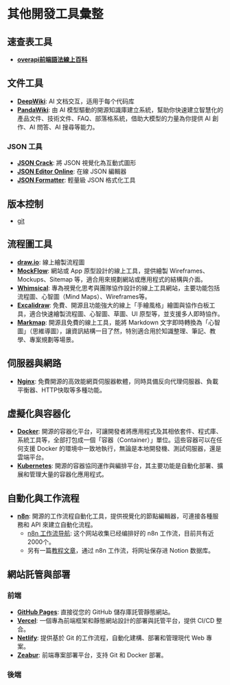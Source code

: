 # 其他開發工具彙整

## 速查表工具

- [**overapi前端語法線上百科**](https://overapi.com/)

## 文件工具
- [**DeepWiki**](https://deepwiki.com/): AI 文档交互，适用于每个代码库
- [**PandaWiki**](https://pandawiki.docs.baizhi.cloud/welcome): 由 AI 模型驅動的開源知識庫建立系統，幫助你快速建立智慧化的 產品文件、技術文件、FAQ、部落格系統，借助大模型的力量為你提供 AI 創作、AI 問答、AI 搜尋等能力。

### JSON 工具
- [**JSON Crack**](https://jsoncrack.com/): 將 JSON 視覺化為互動式圖形
- [**JSON Editor Online**](https://jsoneditoronline.org/): 在線 JSON 編輯器
- [**JSON Formatter**](https://jsonformatter.org/): 輕量級 JSON 格式化工具

## 版本控制
- [git](https://git-scm.com/)

## 流程圖工具
- [**draw.io**](https://www.drawio.com/): 線上繪製流程圖
- [**MockFlow**](https://mockflow.com/): 網站或 App 原型設計的線上工具，提供繪製 Wireframes、Mockups、Sitemap 等，適合用來規劃網站或應用程式的結構與介面。
- [**Whimsical**](https://whimsical.com/): 專為視覺化思考與團隊協作設計的線上工具網站，主要功能包括流程圖、心智圖（Mind Maps）、Wireframes等。
- [**Excalidraw**](https://excalidraw.com/): 免費、開源且功能強大的線上「手繪風格」繪圖與協作白板工具，適合快速繪製流程圖、心智圖、草圖、UI 原型等，並支援多人即時協作。
- [**Markmap**](https://markmap.js.org/): 開源且免費的線上工具，能將 Markdown 文字即時轉換為「心智圖」（思維導圖），讓資訊結構一目了然，特別適合用於知識整理、筆記、教學、專案規劃等場景。

## 伺服器與網路 
- [**Nginx**](https://nginx.org/en/docs/index.html): 免費開源的高效能網頁伺服器軟體，同時具備反向代理伺服器、負載平衡器、HTTP快取等多種功能。

## 虛擬化與容器化
- [**Docker**](https://www.docker.com/): 開源的容器化平台，可讓開發者將應用程式及其相依套件、程式庫、系統工具等，全部打包成一個「容器（Container）」單位。這些容器可以在任何支援 Docker 的環境中一致地執行，無論是本地開發機、測試伺服器，還是雲端平台。
- [**Kubernetes**](https://kubernetes.io/): 開源的容器協同運作與編排平台，其主要功能是自動化部署、擴展和管理大量的容器化應用程式。

## 自動化與工作流程
- [**n8n**](https://n8n.io/): 開源的工作流程自動化工具，提供視覺化的節點編輯器，可連接各種服務和 API 來建立自動化流程。
  - [n8n 工作流导航](https://n8nworkflow.net/zh): 这个网站收集已经编排好的 n8n 工作流，目前共有近2000个。
  - 另有一篇[教程文章](https://www.xda-developers.com/combined-notion-with-n8n-automate-bookmarking/)，通过 n8n 工作流，将网址保存进 Notion 数据库。

## 網站託管與部署

### 前端
* [**GitHub Pages**](https://pages.github.com/): 直接從您的 GitHub 儲存庫託管靜態網站。
* [**Vercel**](https://vercel.com/): 一個專為前端框架和靜態網站設計的部署與託管平台，提供 CI/CD 整合。
* [**Netlify**](https://www.netlify.com/): 提供基於 Git 的工作流程，自動化建構、部署和管理現代 Web 專案。
* [**Zeabur**](https://zeabur.com/): 前端專案部署平台，支持 Git 和 Docker 部署。

### 後端

